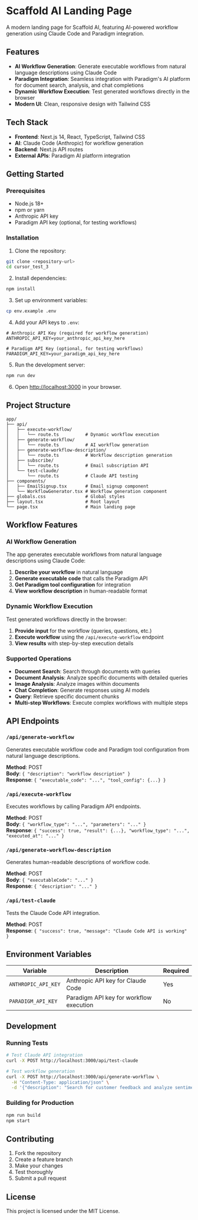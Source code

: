 # Scaffold AI Landing Page

A modern landing page for Scaffold AI, featuring AI-powered workflow generation using Claude Code and Paradigm integration.

## Features

- **AI Workflow Generation**: Generate executable workflows from natural language descriptions using Claude Code
- **Paradigm Integration**: Seamless integration with Paradigm's AI platform for document search, analysis, and chat completions
- **Dynamic Workflow Execution**: Test generated workflows directly in the browser
- **Modern UI**: Clean, responsive design with Tailwind CSS

## Tech Stack

- **Frontend**: Next.js 14, React, TypeScript, Tailwind CSS
- **AI**: Claude Code (Anthropic) for workflow generation
- **Backend**: Next.js API routes
- **External APIs**: Paradigm AI platform integration

## Getting Started

### Prerequisites

- Node.js 18+ 
- npm or yarn
- Anthropic API key
- Paradigm API key (optional, for testing workflows)

### Installation

1. Clone the repository:
```bash
git clone <repository-url>
cd cursor_test_3
```

2. Install dependencies:
```bash
npm install
```

3. Set up environment variables:
```bash
cp env.example .env
```

4. Add your API keys to `.env`:
```env
# Anthropic API Key (required for workflow generation)
ANTHROPIC_API_KEY=your_anthropic_api_key_here

# Paradigm API Key (optional, for testing workflows)
PARADIGM_API_KEY=your_paradigm_api_key_here
```

5. Run the development server:
```bash
npm run dev
```

6. Open [http://localhost:3000](http://localhost:3000) in your browser.

## Project Structure

```
app/
├── api/
│   ├── execute-workflow/
│   │   └── route.ts          # Dynamic workflow execution
│   ├── generate-workflow/
│   │   └── route.ts          # AI workflow generation
│   ├── generate-workflow-description/
│   │   └── route.ts          # Workflow description generation
│   ├── subscribe/
│   │   └── route.ts          # Email subscription API
│   └── test-claude/
│       └── route.ts          # Claude API testing
├── components/
│   ├── EmailSignup.tsx       # Email signup component
│   └── WorkflowGenerator.tsx # Workflow generation component
├── globals.css               # Global styles
├── layout.tsx                # Root layout
└── page.tsx                  # Main landing page
```

## Workflow Features

### AI Workflow Generation

The app generates executable workflows from natural language descriptions using Claude Code:

1. **Describe your workflow** in natural language
2. **Generate executable code** that calls the Paradigm API
3. **Get Paradigm tool configuration** for integration
4. **View workflow description** in human-readable format

### Dynamic Workflow Execution

Test generated workflows directly in the browser:

1. **Provide input** for the workflow (queries, questions, etc.)
2. **Execute workflow** using the `/api/execute-workflow` endpoint
3. **View results** with step-by-step execution details

### Supported Operations

- **Document Search**: Search through documents with queries
- **Document Analysis**: Analyze specific documents with detailed queries
- **Image Analysis**: Analyze images within documents
- **Chat Completion**: Generate responses using AI models
- **Query**: Retrieve specific document chunks
- **Multi-step Workflows**: Execute complex workflows with multiple steps

## API Endpoints

### `/api/generate-workflow`
Generates executable workflow code and Paradigm tool configuration from natural language descriptions.

**Method**: POST  
**Body**: `{ "description": "workflow description" }`  
**Response**: `{ "executable_code": "...", "tool_config": {...} }`

### `/api/execute-workflow`
Executes workflows by calling Paradigm API endpoints.

**Method**: POST  
**Body**: `{ "workflow_type": "...", "parameters": "..." }`  
**Response**: `{ "success": true, "result": {...}, "workflow_type": "...", "executed_at": "..." }`

### `/api/generate-workflow-description`
Generates human-readable descriptions of workflow code.

**Method**: POST  
**Body**: `{ "executableCode": "..." }`  
**Response**: `{ "description": "..." }`

### `/api/test-claude`
Tests the Claude Code API integration.

**Method**: POST  
**Response**: `{ "success": true, "message": "Claude Code API is working" }`

## Environment Variables

| Variable | Description | Required |
|----------|-------------|----------|
| `ANTHROPIC_API_KEY` | Anthropic API key for Claude Code | Yes |
| `PARADIGM_API_KEY` | Paradigm API key for workflow execution | No |

## Development

### Running Tests

```bash
# Test Claude API integration
curl -X POST http://localhost:3000/api/test-claude

# Test workflow generation
curl -X POST http://localhost:3000/api/generate-workflow \
  -H "Content-Type: application/json" \
  -d '{"description": "Search for customer feedback and analyze sentiment"}'
```

### Building for Production

```bash
npm run build
npm start
```

## Contributing

1. Fork the repository
2. Create a feature branch
3. Make your changes
4. Test thoroughly
5. Submit a pull request

## License

This project is licensed under the MIT License. 